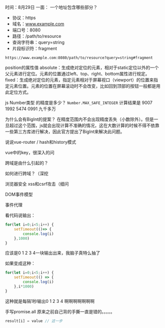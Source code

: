 时间：8月29日
一面：
一个地址包含哪些部分？
+ 协议：https
+ 域名：www.example.com
+ 端口号：8080
+ 路径：/path/to/resource
+ 查询字符串：query=string
+ 片段标识符：fragment
```
https://www.example.com:8080/path/to/resource?query=string#fragment
```

position的属性值
absolute：生成绝对定位的元素，相对于static定位以外的一个父元素进行定位。元素的位置通过left、top、right、bottom属性进行规定。
fixed：生成绝对定位的元素，指定元素相对于屏幕视⼝（viewport）的位置来指定元素位置。元素的位置在屏幕滚动时不会改变，⽐如回到顶部的按钮⼀般都是⽤此定位⽅式。

js Number类型 的精度是多少？
`Number.MAX_SAFE_INTEGER`
计算结果是 9007 1992 5474 0991 九千多万

为什么会有BigInt的提案？
在精度范围内不会出现精度丢失（⼩数除外）。但是⼀旦超过这个范围，js就会出现计算不准确的情况，这在⼤数计算的时候不得不依靠⼀些第三⽅库进⾏解决，因此官⽅提出了BigInt来解决此问题。


说说vue-router / hash和history模式

vue中的key，很深入的问

跨域是由什么引起的？

如何进行跨域？（深挖

浏览器安全
xss和csrf攻击（细问

DOM事件模型

事件代理

看代码说输出：
```js
for(let i=0;i<5;i++) {
    setTimeout(()=> {
        console.log(i)
    },1000)
}
```
应该是0 1 2 3 4一块输出出来，我脑子真特么抽了

如果变成这种：
```js
for(let i=0;i<5;i++) {
    setTimeout(() => {
        console.log(i)
    },i*1000)
}
```
这种就是每隔1秒输出0 1 2 3 4
啊啊啊啊啊啊啊

手写promise.all
原来之前自己背的手撕一直是错的。。。。。

```js
result[i] = value // 这一步
```

